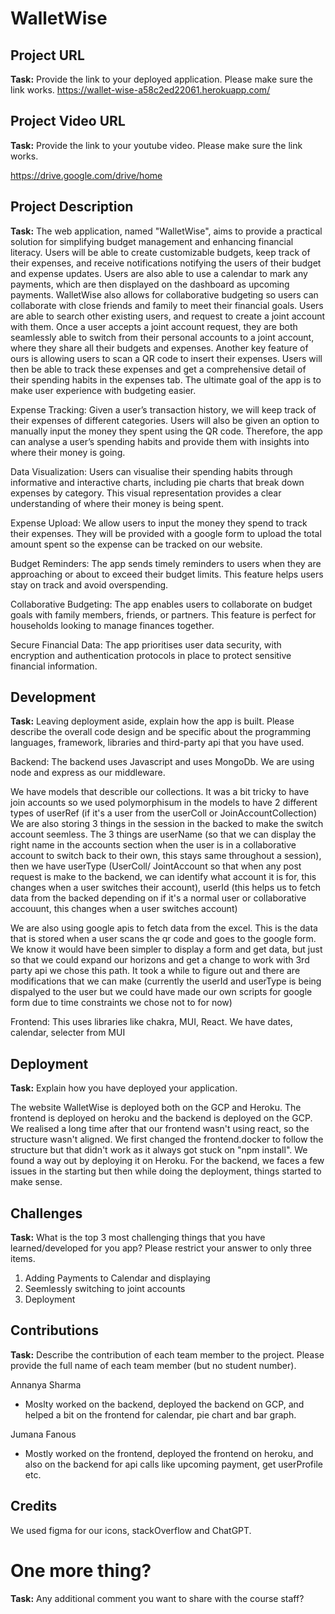 # WalletWise

## Project URL

**Task:** Provide the link to your deployed application. Please make sure the link works. 
https://wallet-wise-a58c2ed22061.herokuapp.com/


## Project Video URL 

**Task:** Provide the link to your youtube video. Please make sure the link works. 

https://drive.google.com/drive/home

## Project Description

**Task:** The web application, named "WalletWise", aims to provide a practical solution for simplifying budget management and enhancing financial literacy. Users will be able to create customizable budgets, keep track of their expenses, and receive notifications notifying the users of their budget and expense updates. Users are also able to use a calendar to mark any payments, which are then displayed on the dashboard as upcoming payments. WalletWise also allows for collaborative budgeting so users can collaborate with close friends and family to meet their financial goals. Users are able to search other existing users, and request to create a joint account with them. Once a user accepts a joint account request, they are both seamlessly able to switch from their personal accounts to a joint account, where they share all their budgets and expenses. Another key feature of ours is allowing users to scan a QR code to insert their expenses. Users will then be able to track these expenses and get a comprehensive detail of their spending habits in the expenses tab. The ultimate goal of the app is to make user experience with budgeting easier.

Expense Tracking: Given a user’s transaction history, we will keep track of their expenses of different categories. Users will also be given an option to manually input the money they spent using the QR code. Therefore, the app can analyse a user’s spending habits and provide them with insights into where their money is going.

Data Visualization: Users can visualise their spending habits through informative and interactive charts, including pie charts that break down expenses by category. This visual representation provides a clear understanding of where their money is being spent.

Expense Upload: We allow users to input the money they spend to track their expenses. They will be provided with a google form to upload the total amount spent so the expense can be tracked on our website.

Budget Reminders: The app sends timely reminders to users when they are approaching or about to exceed their budget limits. This feature helps users stay on track and avoid overspending.

Collaborative Budgeting: The app enables users to collaborate on budget goals with family members, friends, or partners. This feature is perfect for households looking to manage finances together.

Secure Financial Data: The app prioritises user data security, with encryption and authentication protocols in place to protect sensitive financial information.


## Development

**Task:** Leaving deployment aside, explain how the app is built. Please describe the overall code design and be specific about the programming languages, framework, libraries and third-party api that you have used. 

Backend: 
The backend uses Javascript and uses MongoDb. We are using node and express as our middleware.

We have models that describle our collections. It was a bit tricky to have join accounts so we used polymorphisum in the models to have 2 different types of userRef (if it's a user from the userColl or JoinAccountCollection)
We are also storing 3 things in the session in the backed to make the switch account seemless. The 3 things are userName (so that we can display the right name in the accounts section when the user is in a collaborative account to switch back to their own, this stays same throughout a session), then we have userType (UserColl/ JointAccount so that when any post request is make to the backend, we can identify what account it is for, this changes when a user switches their account), userId (this helps us to fetch data from the backed depending on if it's a normal user or collaborative accouunt, this changes when a user switches account)

We are also using google apis to fetch data from the excel. This is the data that is stored when a user scans the qr code and goes to the google form. We know it would have been simpler to display a form and get data, but just so that we could expand our horizons and get a change to work with 3rd party api we chose this path. It took a while to figure out and there are modifications that we can make (currently the userId and userType is being dispalyed to the user but we could have made our own scripts for google form due to time constraints we chose not to for now)

Frontend: 
This uses libraries like chakra, MUI, React. 
We have dates, calendar, selecter from MUI  

## Deployment

**Task:** Explain how you have deployed your application.

The website WalletWise is deployed both on the GCP and Heroku. The frontend is deployed on heroku and the backend is deployed on the GCP. 
We realised a long time after that our frontend wasn't using react, so the structure wasn't aligned. We first changed the frontend.docker to follow the structure but that didn't work as it always got stuck on "npm install". We found a way out by deploying it on Heroku. 
For the backend, we faces a few issues in the starting but then while doing the deployment, things started to make sense. 

## Challenges

**Task:** What is the top 3 most challenging things that you have learned/developed for you app? Please restrict your answer to only three items. 

1. Adding Payments to Calendar and displaying
2. Seemlessly switching to joint accounts
3. Deployment

## Contributions

**Task:** Describe the contribution of each team member to the project. Please provide the full name of each team member (but no student number). 

Annanya Sharma
- Moslty worked on the backend, deployed the backend on GCP,  and helped a bit on the frontend for calendar, pie chart and bar graph.

Jumana Fanous
- Mostly worked on the frontend, deployed the frontend on heroku, and also on the backend for api calls like upcoming payment, get userProfile etc.

## Credits 

We used figma for our icons, stackOverflow and ChatGPT. 

# One more thing? 

**Task:** Any additional comment you want to share with the course staff? 
